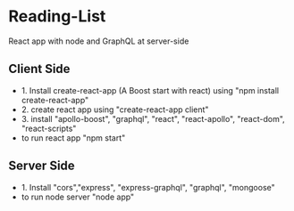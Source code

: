 # Reading-List
React app with node and GraphQL at server-side

## Client Side
<ul>
  <li>1. Install create-react-app (A Boost start with react) using "npm install create-react-app"</li>
  <li>2. create react app using "create-react-app client" </li>
  <li>3. install "apollo-boost", "graphql", "react", "react-apollo", "react-dom", "react-scripts"</li>
  <li> to run react app "npm start" </li>
</ul>

## Server Side
<ul>
  <li>1. Install "cors","express", "express-graphql", "graphql", "mongoose"</li>
  <li>to run node server "node app"</li>
</ul>
  
